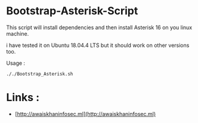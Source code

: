 # Bootstrap-Asterisk-Script

This script will install dependencies and then install Asterisk 16 on you linux machine.  

i have tested it on Ubuntu 18.04.4 LTS but it should work on other versions too.  

Usage :

`././Bootstrap_Asterisk.sh`


# Links :
- [http://awaiskhaninfosec.ml](http://awaiskhaninfosec.ml)

